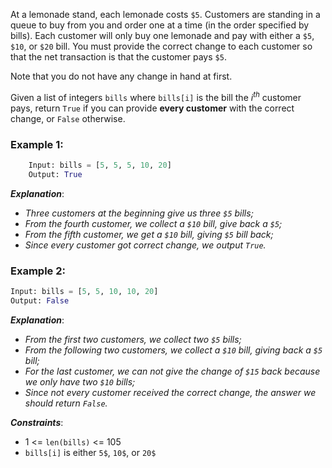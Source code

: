 At a lemonade stand, each lemonade costs `$5`. Customers are standing in a queue to buy from you and order one at a time (in the order specified by bills). Each customer will only buy one lemonade and pay with either a `$5`, `$10`, or `$20` bill. You must provide the correct change to each customer so that the net transaction is that the customer pays `$5`.

Note that you do not have any change in hand at first.

Given a list of integers `bills` where `bills[i]` is the bill the $i^{th}$ customer pays, return `True` if you can provide **every customer** with the correct change, or `False` otherwise.

### Example 1:
```python
    Input: bills = [5, 5, 5, 10, 20]
    Output: True
```
**_Explanation_**:
<em>
- Three customers at the beginning give us three `$5` bills;
- From the fourth customer, we collect a `$10` bill, give back a `$5`;
- From the fifth customer, we get a `$10` bill, giving `$5` bill back;
- Since every customer got correct change, we output `True`.
</em>

### Example 2:
```python
Input: bills = [5, 5, 10, 10, 20]
Output: False
```
**_Explanation_**:
<em>
- From the first two customers, we collect two `$5` bills;
- From the following two customers, we collect a `$10` bill, giving back a `$5` bill;
- For the last customer, we can not give the change of `$15` back because we only have two `$10` bills;
- Since not every customer received the correct change, the answer we should return `False`.
</em>

**_Constraints_**:
- 1 <= `len(bills)` <= 105
- `bills[i]` is either `5$`, `10$`, or `20$`